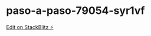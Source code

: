 # paso-a-paso-79054-syr1vf

[Edit on StackBlitz ⚡️](https://stackblitz.com/edit/paso-a-paso-79054-syr1vf)